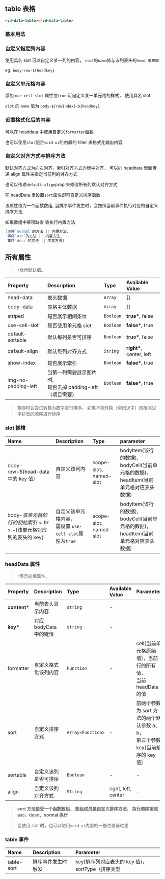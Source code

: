 ## table 表格

```html
<vd-data-table></vd-data-table>
```

### 基本用法

<example-board :component="TableBasic" :source="TableBasicSource"></example-board>

### 自定义指定列内容

使用具名 slot 可以自定义某一列的内容， `slot`的`name`值与该列表头的`head 值相同`

eg: `body-row-${headkey}`

<example-board :component="TableProps" :source="TablePropsSource"></example-board>

### 自定义单元格内容

添加 `use-cell-slot` 属性位`true` 可自定义某一单元格的样式， 使用具名 slot

`slot` 的 `name` 值为 `body-${rowIndex}-${headKey}`

<example-board :component="TableCellProps" :source="TableCellPropsSource"></example-board>

### 设置格式化后的内容

可以在 headdata 中使用自定义`formatter`函数

也可以使用`slot`配合`void-ui`的内置的 filter 来格式化输出内容

<example-board :component="TableFormatter" :source="TableFormatterSource"></example-board>

### 自定义对齐方式与排序方法

默认对齐方式为向右对齐，索引对齐方式为居中对齐， 可以向 headdata 里面传递 align 属性来指定当前列的对齐方式

也可以传递`default-align`prop 来修改所有列默认对齐方式

在 headData 里设置`sort`属性即可自定义排序函数

该属性值为一个函数数组, 当排序事件发生时，会按照当前事件执行对应的自定义排序方法,

如果数组中某项缺省 会执行内置方法

```javascript
[事件`normal`的方法 || 内置方法，
 事件`asc`的方法 || 内置方法,
 事件`desc`的方法 || 内置方法]
```

<example-board :component="TableAlign" :source="TableAlignSource"></example-board>

## 所有属性

> `*`表示默认值。

| Property            | Description                                                  | Type      | Available Value           |
| :------------------ | :----------------------------------------------------------- | :-------- | :------------------------ |
| head-data           | 表头数据                                                     | `Array`   | []                        |
| body-data           | 表格主体数据                                                 | `Array`   | []                        |
| striped             | 是否展示相间条纹                                             | `Boolean` | **true\***, false         |
| use-cell-slot       | 是否使用单元格 slot                                          | `Boolean` | **false\***, true         |
| default-sortable    | 默认每列是否可排序                                           | `Boolean` | **true\***, false         |
| default-align       | 默认每列对齐方式                                             | `String`  | **right\***, center, left |
| show-index          | 是否展示索引                                                 | `Boolean` | **false\***, true         |
| img-no-padding-left | 当第一列需要展示图片时,<br>是否去掉 padding-left（项目需要） | `Boolean` | **false\***, true         |

> 排序时会尝试转换为数字进行排序， 如果不能转换（例如汉字）则按照汉字拼音的顺序进行排序

### slot 插槽

| Name                                                             | Description                                                | Type                   | parameter                                                                              |
| :--------------------------------------------------------------- | :--------------------------------------------------------- | :--------------------- | :------------------------------------------------------------------------------------- |
| body-row-${head-data 中的 key 值}                                | 自定义该列内容                                             | scope-slot、named-slot | bodyItem(该行的数据), bodyCell(当前单元格的数据)，<br>headItem(当前单元格对应表头数据) |
| body-${该单元格的行的初始索引}<br>-${该单元格对应列的表头的 key} | 自定义该单元格内容，<br>需设置 `use-cell-slot`属性为`true` | scope-slot、named-slot | bodyItem(该行的数据), bodyCell(当前单元格的数据)，<br>headItem(当前单元格对应表头数据) |

### headData 属性

> `*`表示必填属性。

| Property      | Description            | Type              | Available Value     | Parameter                                                                         |
| :------------ | :--------------------- | :---------------- | :------------------ | :-------------------------------------------------------------------------------- |
| **content\*** | 当前表头显示内容       | `string`          | -                   |                                                                                   |
| **key\***     | 对应 bodyData 中的键值 | `string`          | -                   |                                                                                   |
| formatter     | 自定义格式化该列内容   | `Function`        | -                   | cell(当前单元格原始值)，当前行的所有值，<br>当前 headData 的值                    |
| sort          | 自定义排序方式         | `Array<Function>` | -                   | 前两个参数为 sort 方法的两个默认参数 a、b，<br> 第三个参数 key(当前排序的 key 值) |
| sortable      | 自定义该列是否可排序   | `Boolean`         | -                   | -                                                                                 |
| align         | 自定义该列对齐方式     | `String`          | right, left, center | -                                                                                 |

> **sort 方法接受一个函数数组， 数组成员是自定义排序方法， 执行顺序按照 asc、desc、normal 执行**

> 当使用 slot 时，也可以使用`void-ui`内置的一些过滤器过滤

### table 事件

| Name       | Description        | Parameter                                         |
| :--------- | :----------------- | :------------------------------------------------ |
| table-sort | 排序事件发生时触发 | key(排序列对应表头的 key 值)， sortType（排序类型 |

<script>
import TableBasic from 'docs/examples/data/dataTable/TableBasic';
import TableBasicSource from 'docs/examples/data/dataTable/TableBasic.txt';
import TableProps from 'docs/examples/data/dataTable/TableProps';
import TablePropsSource from 'docs/examples/data/dataTable/TableProps.txt';
import TableCellProps from 'docs/examples/data/dataTable/TableCellProps';
import TableCellPropsSource from 'docs/examples/data/dataTable/TableCellProps.txt';
import TableFormatter from 'docs/examples/data/dataTable/TableFormatter';
import TableFormatterSource from 'docs/examples/data/dataTable/TableFormatter.txt';
import TableAlign from 'docs/examples/data/dataTable/TableAlign';
import TableAlignSource from 'docs/examples/data/dataTable/TableAlign.txt';


export default {
  data() {
    return {
      TableBasic,
      TableBasicSource,
      TableProps,
      TablePropsSource,
      TableCellProps,
      TableCellPropsSource,
      TableFormatter,
      TableFormatterSource,
      TableAlign,
      TableAlignSource
    }
  }
}
</script>
